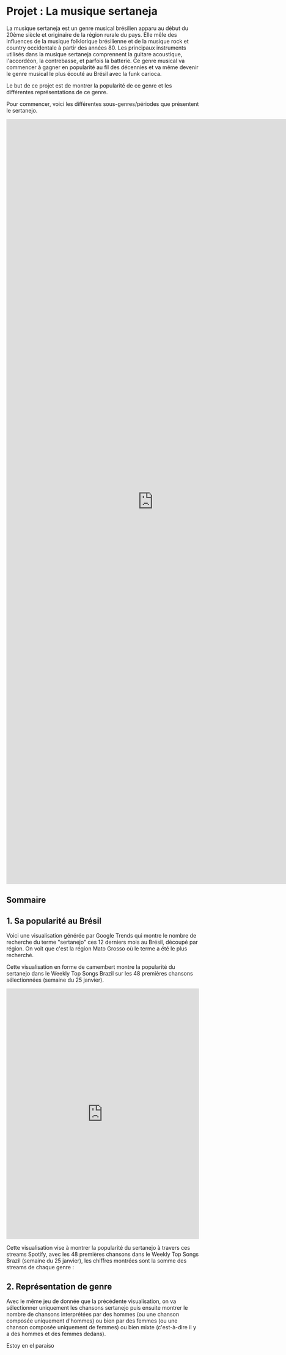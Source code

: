 # Projet : La musique sertaneja

La musique sertaneja est un genre musical brésilien apparu au début du 20ème siècle et originaire de la région rurale du pays. Elle mêle des influences de la musique folklorique brésilienne et de la musique rock et country occidentale à partir des années 80. Les principaux instruments utilisés dans la musique sertaneja comprennent la guitare acoustique, l'accordéon, la contrebasse, et parfois la batterie. Ce genre musical va commencer à gagner en popularité au fil des décennies et va même devenir le genre musical le plus écouté au Brésil avec la funk carioca.

Le but de ce projet est de montrer la popularité de ce genre et les différentes représentations de ce genre. 

Pour commencer, voici les différentes sous-genres/périodes que présentent le sertanejo. 

<iframe style="width: 80vw; height: 50vh; border: none;" src="https://query.wikidata.org/embed.html#SELECT%20%3Fitem%20%3FitemLabel%0AWHERE%20%7B%0A%20%20VALUES%20%3Fitem%20%7B%20wd%3AQ106594830%20wd%3AQ109466271%20wd%3AQ10370558%20wd%3AQ10659481%20wd%3AQ106594814%7D%0A%20%20%3Fitem%20rdfs%3Alabel%20%3FitemLabel.%0A%20%20FILTER(LANG(%3FitemLabel)%20%3D%20%22en%22)%0A%7D%0A%0A%0A%0A%0A" referrerpolicy="origin" sandbox="allow-scripts allow-same-origin allow-popups"></iframe>

## Sommaire


## 1. Sa popularité au Brésil 

Voici une visualisation générée par Google Trends qui montre le nombre de recherche du terme "sertanejo" ces 12 derniers mois au Brésil, découpé par région. On voit que c'est la région Mato Grosso où le terme a été le plus recherché. 

<script type="text/javascript" src="https://ssl.gstatic.com/trends_nrtr/3620_RC01/embed_loader.js"></script> <script type="text/javascript"> trends.embed.renderExploreWidget("GEO_MAP", {"comparisonItem":[{"keyword":"sertanejo","geo":"BR","time":"today 12-m"}],"category":0,"property":""}, {"exploreQuery":"geo=BR&q=sertanejo&hl=fr&date=today 12-m","guestPath":"https://trends.google.fr:443/trends/embed/"}); </script>

Cette visualisation en forme de camembert montre la popularité du sertanejo dans le Weekly Top Songs Brazil sur les 48 premières chansons sélectionnées (semaine du 25 janvier). 
<iframe title="Les principaux genres musicaux au Brésil  (Copy)" aria-label="Pie Chart" id="datawrapper-chart-Ryk9Z" src="https://datawrapper.dwcdn.net/Ryk9Z/1/" scrolling="no" frameborder="0" style="width: 0; min-width: 100% !important; border: none;" height="655" data-external="1"></iframe><script type="text/javascript">!function(){"use strict";window.addEventListener("message",(function(a){if(void 0!==a.data["datawrapper-height"]){var e=document.querySelectorAll("iframe");for(var t in a.data["datawrapper-height"])for(var r=0;r<e.length;r++)if(e[r].contentWindow===a.source){var i=a.data["datawrapper-height"][t]+"px";e[r].style.height=i}}}))}();
</script>

Cette visualisation vise à montrer la popularité du sertanejo à travers ces streams Spotify, avec les 48 premières chansons dans le Weekly Top Songs Brazil (semaine du 25 janvier), les chiffres montrées sont la somme des streams de chaque genre : 

<div class="flourish-embed flourish-chart" data-src="visualisation/16640547"><script src="https://public.flourish.studio/resources/embed.js"></script></div>


## 2. Représentation de genre 

Avec le même jeu de donnée que la précédente visualisation, on va sélectionner uniquement les chansons sertanejo puis ensuite montrer le nombre de chansons interprétées par des hommes (ou une chanson composée uniquement d'hommes) ou bien par des femmes (ou une chanson composée uniquement de femmes) ou bien mixte (c'est-à-dire il y a des hommes et des femmes dedans).

<div class="flourish-embed flourish-chart" data-src="visualisation/16636848"><script src="https://public.flourish.studio/resources/embed.js"></script></div>

Estoy en el paraiso




